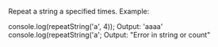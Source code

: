 Repeat a string a specified times.
Example:

console.log(repeatString('a', 4));
Output: 'aaaa'
console.log(repeatString('a';
Output: "Error in string or count"
